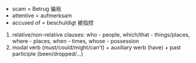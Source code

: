 - scam = Betrug 骗局
- attentive = aufmerksam
- accused of = beschuldigt 被指控
1. relative/non-relative clauses: who - people, which/that - things/places, where - places, when - times, whose - possession
2. modal verb (must/could/might/can't) + auxiliary werb (have) + past participle (been/dropped/...)
